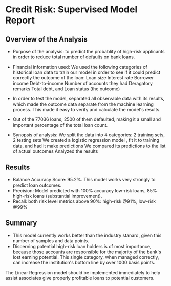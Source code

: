 # Credit Risk: Supervised Model Report 

## Overview of the Analysis

* Purpose of the analysis: to predict the probablity of high-risk applicants in order to reduce total number of defaults on bank loans.
* Financial information used:  We used the following categories of historical loan data to train our model in order to see if it could predict correctly the outcome of the loan: 
  Loan size
  Interest rate
  Borrower income
  Debt-to-income
  Number of accounts they had
  Deragatory remarks
  Total debt, and 
  Loan status (the outcome)

* In order to test the model, separated all observable data with its results, which made the outcome data separate from the machine learning process. This made it easy to verify and calculate the model's results. 
* Out of the 77036 loans, 2500 of them defaulted, making it a small and important percentage of the total loan count.
* Synopsis of analysis:
  We split the data into 4 categories: 2 training sets, 2 testing sets
  We created a logistic regression model , fit it to training data, and had it make predictions
  We  compared its predictions to the list of actual outcomes
  Analyzed the results 

## Results

* Balance Accuracy Score: 95.2%. This model works very strongly to predict loan outcomes. 
* Precision: Model predicted with 100% accuracy low-risk loans, 85% high-risk loans (substantial improvement).
* Recall: both risk level metrics above 90%: high-risk @91%, low-risk @99%


## Summary

* This model currently works better than the industry stanard, given this number of samples and data points. 
* Discerning potential high-risk loan holders is of most importance, because those accounts are responsible for the majority of the bank's lost earning potential. This single category, when managed correctly, can increase the institution's bottom line by over 1000 basis points. 

The Linear Regression model should be implemented immediately to help assist associates give properly profitable loans to potential customers. 
